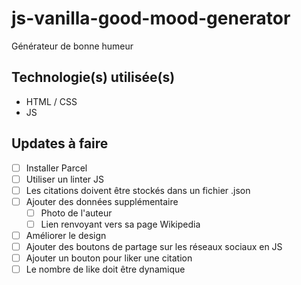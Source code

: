 # js-vanilla-good-mood-generator
Générateur de bonne humeur

## Technologie(s) utilisée(s)
- HTML / CSS
- JS

## Updates à faire 
- [ ] Installer Parcel
- [ ] Utiliser un linter JS
- [ ] Les citations doivent être stockés dans un fichier .json
- [ ] Ajouter des données supplémentaire 
  - [ ] Photo de l'auteur
  - [ ] Lien renvoyant vers sa page Wikipedia
- [ ] Améliorer le design
- [ ] Ajouter des boutons de partage sur les réseaux sociaux en JS 
- [ ] Ajouter un bouton pour liker une citation 
- [ ] Le nombre de like doit être dynamique
